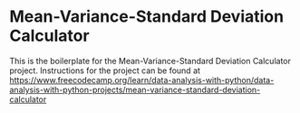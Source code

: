 # Mean-Variance-Standard Deviation Calculator

This is the boilerplate for the Mean-Variance-Standard Deviation Calculator project. Instructions for the project can be found at https://www.freecodecamp.org/learn/data-analysis-with-python/data-analysis-with-python-projects/mean-variance-standard-deviation-calculator

